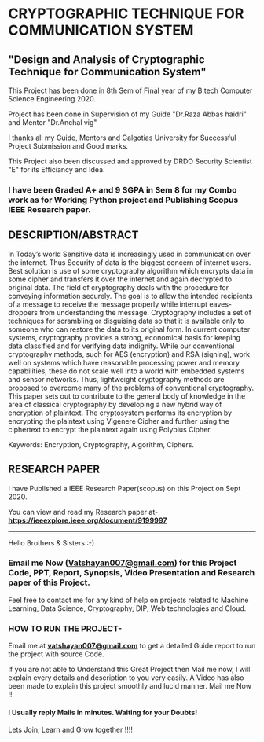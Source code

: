 # CRYPTOGRAPHIC TECHNIQUE FOR COMMUNICATION SYSTEM
## "Design and Analysis of Cryptographic Technique for Communication System"



This Project has been done in 8th Sem of Final year of my B.tech Computer Science Engineering 2020.

Project has been done in Supervision of my Guide "Dr.Raza Abbas haidri" and Mentor "Dr.Anchal vig"

I thanks all my Guide, Mentors and Galgotias University for Successful Project Submission and Good marks. 

This Project also been discussed and approved by DRDO Security Scientist "E" for its Efficiancy and Idea.


### I have been Graded A+ and 9 SGPA in Sem 8 for my Combo work as for Working Python project and Publishing Scopus IEEE Research paper.

## DESCRIPTION/ABSTRACT

In Today’s world Sensitive data is increasingly used in communication over the internet. Thus Security of data is the biggest concern of internet users. Best solution is use of some cryptography algorithm which encrypts data in some cipher and transfers it over the internet and again decrypted to original data. The field of cryptography deals with the procedure for conveying information securely. The goal is to allow the intended recipients of a message to receive the message properly while interrupt eaves- droppers from understanding the message. Cryptography includes a set of techniques for scrambling or disguising data so that it is available only to someone who can restore the data to its original form. In current computer systems, cryptography provides a strong, economical basis for keeping data classified and for verifying data indignity. While our conventional cryptography methods, such for AES (encryption) and RSA (signing), work well on systems which have reasonable processing power and memory capabilities, these do not scale well into a world with embedded systems and sensor networks. Thus, lightweight cryptography methods are proposed to overcome many of the problems of conventional cryptography. This paper sets out to contribute to the general body of knowledge in the area of classical cryptography by developing a new hybrid way of encryption of plaintext. The cryptosystem performs its encryption by encrypting the plaintext using Vigenere Cipher and further using the ciphertext to encrypt the plaintext again using Polybius Cipher.

Keywords: Encryption, Cryptography, Algorithm, Ciphers.

## RESEARCH PAPER

I have Published a IEEE Research Paper(scopus) on this Project on Sept 2020.

You can view and read my Research paper at- **https://ieeexplore.ieee.org/document/9199997** 

*********************************************************************************************************************************************************************************

Hello Brothers & Sisters :-)
### Email me Now (Vatshayan007@gmail.com) for this Project Code, PPT, Report, Synopsis, Video Presentation and Research paper of this Project.
Feel free to contact me for any kind of help on projects related to Machine Learning, Data Science, Cryptography, DIP, Web technologies and Cloud.


### HOW TO RUN THE PROJECT-
Email me at **vatshayan007@gmail.com** to get a detailed Guide report to run the project with source Code.

If you are not able to Understand this Great Project then Mail me now, I will explain every details and description to you very easily. 
A Video has also been made to explain this project smoothly and lucid manner. Mail me Now !!

#### I Usually reply Mails in minutes. Waiting for your Doubts!

Lets Join, Learn and Grow together !!!!
